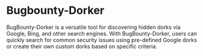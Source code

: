 # Bugbounty-Dorker
BugBounty-Dorker is a versatile tool for discovering hidden dorks via Google, Bing, and other search engines. With BugBounty-Dorker, users can quickly search for common security issues using pre-defined Google dorks or create their own custom dorks based on specific criteria.
